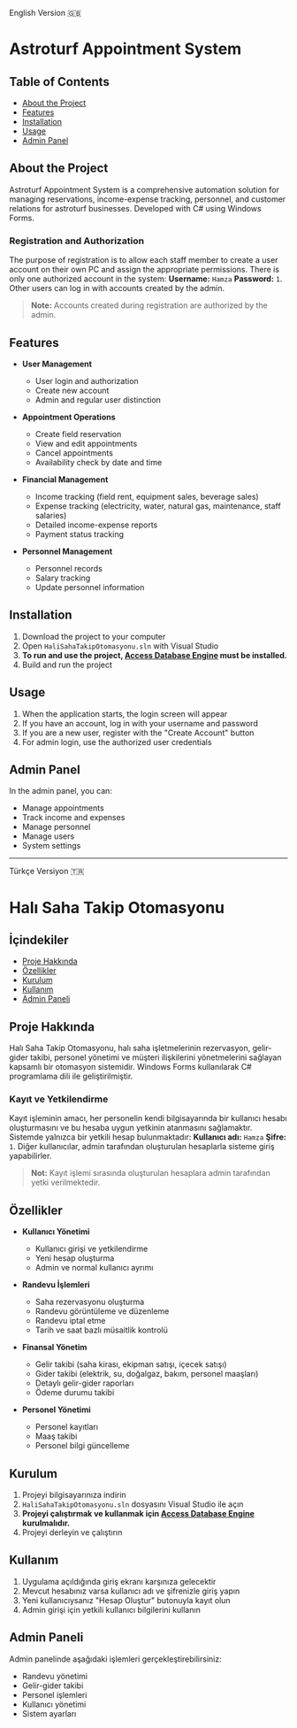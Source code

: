 English Version 🇬🇧

# Astroturf Appointment System

## Table of Contents
- [About the Project](#about-the-project)
- [Features](#features)
- [Installation](#installation)
- [Usage](#usage)
- [Admin Panel](#admin-panel)

## About the Project
Astroturf Appointment System is a comprehensive automation solution for managing reservations, income-expense tracking, personnel, and customer relations for astroturf businesses. Developed with C# using Windows Forms.

### Registration and Authorization
The purpose of registration is to allow each staff member to create a user account on their own PC and assign the appropriate permissions. There is only one authorized account in the system: **Username:** `Hamza`  **Password:** `1`. Other users can log in with accounts created by the admin.

> **Note:** Accounts created during registration are authorized by the admin.

## Features
- **User Management**
  - User login and authorization
  - Create new account
  - Admin and regular user distinction

- **Appointment Operations**
  - Create field reservation
  - View and edit appointments
  - Cancel appointments
  - Availability check by date and time

- **Financial Management**
  - Income tracking (field rent, equipment sales, beverage sales)
  - Expense tracking (electricity, water, natural gas, maintenance, staff salaries)
  - Detailed income-expense reports
  - Payment status tracking

- **Personnel Management**
  - Personnel records
  - Salary tracking
  - Update personnel information

## Installation
1. Download the project to your computer
2. Open `HaliSahaTakipOtomasyonu.sln` with Visual Studio
3. **To run and use the project, [Access Database Engine](https://www.microsoft.com/en-us/download/details.aspx?id=54920) must be installed.**
4. Build and run the project

## Usage
1. When the application starts, the login screen will appear
2. If you have an account, log in with your username and password
3. If you are a new user, register with the "Create Account" button
4. For admin login, use the authorized user credentials

## Admin Panel
In the admin panel, you can:
- Manage appointments
- Track income and expenses
- Manage personnel
- Manage users
- System settings

---

Türkçe Versiyon 🇹🇷

# Halı Saha Takip Otomasyonu

## İçindekiler
- [Proje Hakkında](#proje-hakkında)
- [Özellikler](#özellikler)
- [Kurulum](#kurulum)
- [Kullanım](#kullanım)
- [Admin Paneli](#admin-paneli)

## Proje Hakkında
Halı Saha Takip Otomasyonu, halı saha işletmelerinin rezervasyon, gelir-gider takibi, personel yönetimi ve müşteri ilişkilerini yönetmelerini sağlayan kapsamlı bir otomasyon sistemidir. Windows Forms kullanılarak C# programlama dili ile geliştirilmiştir.

### Kayıt ve Yetkilendirme
Kayıt işleminin amacı, her personelin kendi bilgisayarında bir kullanıcı hesabı oluşturmasını ve bu hesaba uygun yetkinin atanmasını sağlamaktır. Sistemde yalnızca bir yetkili hesap bulunmaktadır: **Kullanıcı adı:** `Hamza`  **Şifre:** `1`. Diğer kullanıcılar, admin tarafından oluşturulan hesaplarla sisteme giriş yapabilirler.

> **Not:** Kayıt işlemi sırasında oluşturulan hesaplara admin tarafından yetki verilmektedir. 

## Özellikler
- **Kullanıcı Yönetimi**
  - Kullanıcı girişi ve yetkilendirme
  - Yeni hesap oluşturma
  - Admin ve normal kullanıcı ayrımı

- **Randevu İşlemleri**
  - Saha rezervasyonu oluşturma
  - Randevu görüntüleme ve düzenleme
  - Randevu iptal etme
  - Tarih ve saat bazlı müsaitlik kontrolü

- **Finansal Yönetim**
  - Gelir takibi (saha kirası, ekipman satışı, içecek satışı)
  - Gider takibi (elektrik, su, doğalgaz, bakım, personel maaşları)
  - Detaylı gelir-gider raporları
  - Ödeme durumu takibi

- **Personel Yönetimi**
  - Personel kayıtları
  - Maaş takibi
  - Personel bilgi güncelleme

## Kurulum
1. Projeyi bilgisayarınıza indirin
2. `HaliSahaTakipOtomasyonu.sln` dosyasını Visual Studio ile açın
3. **Projeyi çalıştırmak ve kullanmak için [Access Database Engine](https://www.microsoft.com/en-us/download/details.aspx?id=54920) kurulmalıdır.**
4. Projeyi derleyin ve çalıştırın

## Kullanım
1. Uygulama açıldığında giriş ekranı karşınıza gelecektir
2. Mevcut hesabınız varsa kullanıcı adı ve şifrenizle giriş yapın
3. Yeni kullanıcıysanız "Hesap Oluştur" butonuyla kayıt olun
4. Admin girişi için yetkili kullanıcı bilgilerini kullanın

## Admin Paneli
Admin panelinde aşağıdaki işlemleri gerçekleştirebilirsiniz:
- Randevu yönetimi
- Gelir-gider takibi
- Personel işlemleri
- Kullanıcı yönetimi
- Sistem ayarları

